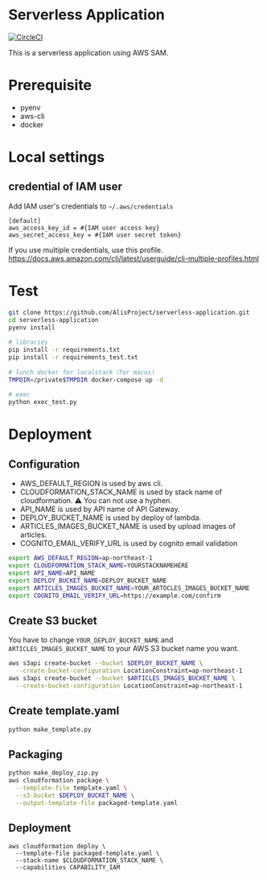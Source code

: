 # Serverless Application
[![CircleCI](https://circleci.com/gh/AlisProject/serverless-application.svg?style=svg)](https://circleci.com/gh/AlisProject/serverless-application)  

This is a serverless application using AWS SAM.

# Prerequisite 
- pyenv
- aws-cli
- docker

# Local settings
## credential of IAM user
Add IAM user's credentials to `~/.aws/credentials`

```
[default]
aws_access_key_id = #{IAM user access key}
aws_secret_access_key = #{IAM user secret token}
```

If you use multiple credentials, use this profile.
https://docs.aws.amazon.com/cli/latest/userguide/cli-multiple-profiles.html

# Test
```bash
git clone https://github.com/AlisProject/serverless-application.git
cd serverless-application
pyenv install
  
# libraries
pip install -r requirements.txt
pip install -r requirements_test.txt
  
# lunch docker for localstack（for macos）
TMPDIR=/private$TMPDIR docker-compose up -d
  
# exec
python exec_test.py
```

# Deployment

## Configuration

* AWS_DEFAULT_REGION is used by aws cli.
* CLOUDFORMATION_STACK_NAME is used by stack name of cloudformation. ⚠ You can not use a hyphen.
* API_NAME is used by API name of API Gateway.
* DEPLOY_BUCKET_NAME is used by deploy of lambda.
* ARTICLES_IMAGES_BUCKET_NAME	is used by upload images of articles.
* COGNITO_EMAIL_VERIFY_URL is used by cognito email validation

```bash
export AWS_DEFAULT_REGION=ap-northeast-1
export CLOUDFORMATION_STACK_NAME=YOURSTACKNAMEHERE
export API_NAME=API_NAME
export DEPLOY_BUCKET_NAME=DEPLOY_BUCKET_NAME
export ARTICLES_IMAGES_BUCKET_NAME=YOUR_ARTOCLES_IMAGES_BUCKET_NAME
export COGNITO_EMAIL_VERIFY_URL=https://example.com/confirm
```

## Create S3 bucket

You have to change `YOUR_DEPLOY_BUCKET_NAME` and `ARTICLES_IMAGES_BUCKET_NAME` to your AWS S3 bucket name you want.
```bash
aws s3api create-bucket --bucket $DEPLOY_BUCKET_NAME \
  --create-bucket-configuration LocationConstraint=ap-northeast-1
aws s3api create-bucket --bucket $ARTICLES_IMAGES_BUCKET_NAME \
  --create-bucket-configuration LocationConstraint=ap-northeast-1
```

## Create template.yaml

```bash
python make_template.py
```

## Packaging

```bash
python make_deploy_zip.py
aws cloudformation package \
  --template-file template.yaml \
  --s3-bucket $DEPLOY_BUCKET_NAME \
  --output-template-file packaged-template.yaml
```

## Deployment

```
aws cloudformation deploy \
  --template-file packaged-template.yaml \
  --stack-name $CLOUDFORMATION_STACK_NAME \
  --capabilities CAPABILITY_IAM
```
